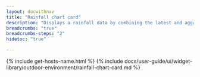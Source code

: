 ```yaml
---
layout: docwithnav
title: "Rainfall chart card"
description: "Displays a rainfall data by combining the latest and aggregated values with an optional simplified chart."
breadcrumbs: "true"
breadcrumbs-steps: "2"
hidetoc: "true"

---
```

{% include get-hosts-name.html %}
{% include docs/user-guide/ui/widget-library/outdoor-environment/rainfall-chart-card.md %}
